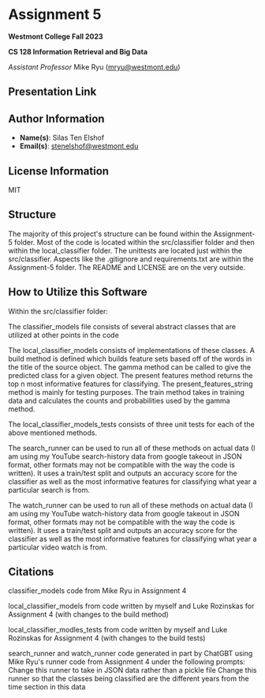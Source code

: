 # Assignment 5
**Westmont College Fall 2023**

**CS 128 Information Retrieval and Big Data**

*Assistant Professor* Mike Ryu (mryu@westmont.edu) 

## Presentation Link


## Author Information
* **Name(s)**: Silas Ten Elshof
* **Email(s)**: stenelshof@westmont.edu

## License Information
MIT

## Structure
The majority of this project's structure can be found within the Assignment-5 folder. Most of the code is located within the src/classifier folder and then within the local_classifier folder. The unittests are located just within the src/classifier. Aspects like the .gitignore and requirements.txt are within the Assignment-5 folder. The README and LICENSE are on the very outside.

## How to Utilize this Software
Within the src/classifier folder:

The classifier_models file consists of several abstract classes that are utilized at other points in the code

The local_classifier_models consists of implementations of these classes. A build method is defined which builds feature sets based off of the words in the title of the source object. The gamma method can be called to give the predicted class for a given object. The present features method returns the top n most informative features for classifying. The present_features_string method is mainly for testing purposes. The train method takes in training data and calculates the counts and probabilities used by the gamma method.

The local_classifier_models_tests consists of three unit tests for each of the above mentioned methods.

The search_runner can be used to run all of these methods on actual data (I am using my YouTube search-history data from google takeout in JSON format, other formats may not be compatible with the way the code is written). It uses a train/test split and outputs an accuracy score for the classifier as well as the most informative features for classifying what year a particular search is from.

The watch_runner can be used to run all of these methods on actual data (I am using my YouTube watch-history data from google takeout in JSON format, other formats may not be compatible with the way the code is written). It uses a train/test split and outputs an accuracy score for the classifier as well as the most informative features for classifying what year a particular video watch is from.

## Citations
classifier_models code from Mike Ryu in Assignment 4

local_classifier_models from code written by myself and Luke Rozinskas for Assignment 4 (with changes to the build method)

local_classifier_modles_tests from code written by myself and Luke Rozinskas for Assignment 4 (with changes to the build tests)

search_runner and watch_runner code generated in part by ChatGBT using Mike Ryu's runner code from Assignment 4 under the following prompts:
Change this runner to take in JSON data rather than a pickle file
Change this runner so that the classes being classified are the different years from the time section in this data
